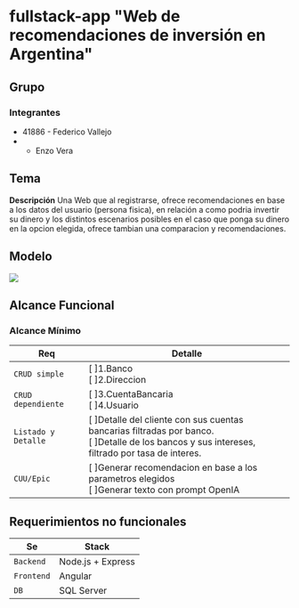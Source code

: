 # fullstack-app "Web de recomendaciones de inversión en Argentina"
## Grupo
### Integrantes 
+ 41886 - Federico Vallejo
+ - Enzo Vera

## Tema
**Descripción**
Una Web que al registrarse, ofrece recomendaciones en base a los datos del usuario (persona fisica), en relación a como podria invertir su dinero y los distintos escenarios posibles en el caso que ponga su dinero en la opcion elegida, ofrece tambian una comparacion y recomendaciones.

## Modelo
[![](https://mermaid.ink/img/pako:eNp9ks9OwzAMxl8lygnE-gIVl7EJxIHLJm69eIk3IlIHOQ7SNPrupH-mdWshh6r1z5_72c5Jm2BRl7ooiorEicdSbdCEGsmCDawsKkffyNEFwlhRl2g8xLh2cGCoK1L59M_3mIBdUI8_RaHWjtGYLJthq4Qk8ARkcgz6hPZrXjoic8Jz5VI9OBKVIvKrnaCtsKOD2juOQlDjXwm5tX851uD8FczsBeU5eb8Ggbv7GfiWh3c8k256lx5PfbQ9nX-wljHGcwtdfPj3gKaAUr1DnsaNk-MoOthc9mXOfpqxresB33rbAX0ujQmJ5Mrfsw_QUp91OLWxSsxIZmSluB1KM75HvZVu7XMO5kZzWdnIUBZg7nQDMrBGL3SNnFdo86XvaldaPjBrdZlfLe4heal0RW0qJAnbIxldCidc6PRlc6nh4utyDz5i8wvwAQb1?type=png)](https://mermaid.live/edit#pako:eNp9ks9OwzAMxl8lygnE-gIVl7EJxIHLJm69eIk3IlIHOQ7SNPrupH-mdWshh6r1z5_72c5Jm2BRl7ooiorEicdSbdCEGsmCDawsKkffyNEFwlhRl2g8xLh2cGCoK1L59M_3mIBdUI8_RaHWjtGYLJthq4Qk8ARkcgz6hPZrXjoic8Jz5VI9OBKVIvKrnaCtsKOD2juOQlDjXwm5tX851uD8FczsBeU5eb8Ggbv7GfiWh3c8k256lx5PfbQ9nX-wljHGcwtdfPj3gKaAUr1DnsaNk-MoOthc9mXOfpqxresB33rbAX0ujQmJ5Mrfsw_QUp91OLWxSsxIZmSluB1KM75HvZVu7XMO5kZzWdnIUBZg7nQDMrBGL3SNnFdo86XvaldaPjBrdZlfLe4heal0RW0qJAnbIxldCidc6PRlc6nh4utyDz5i8wvwAQb1)

## Alcance Funcional
### Alcance Mínimo

| Req  | Detalle |
| ------------- | ------------- |
| `CRUD simple`  | [ ]1.Banco <br> [ ]2.Direccion  |
| `CRUD dependiente`  | [ ]3.CuentaBancaria <br> [ ]4.Usuario |
| `Listado y Detalle`  | [ ]Detalle del cliente con sus cuentas bancarias filtradas por banco. <br> [ ]Detalle de los bancos y sus intereses, filtrado por tasa de interes.|
| `CUU/Epic`  | [ ]Generar recomendacion en base a los parametros elegidos <br> [ ]Generar texto con prompt OpenIA|

## Requerimientos no funcionales

| Se | Stack |
| ------------- | ------------- |
| `Backend`  | Node.js + Express  |
| `Frontend`  | Angular |
| `DB`  | SQL Server |



